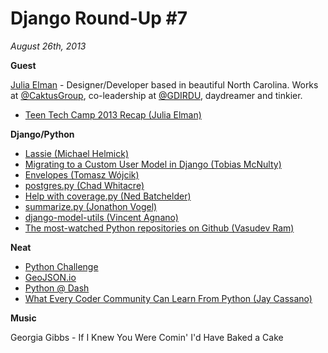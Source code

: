 # Django Round-Up #7

*August 26th, 2013*

**Guest**

[Julia Elman](http://twitter.com/juliaelman) - Designer/Developer based in beautiful North Carolina. Works at [@CaktusGroup](http://twitter.com/CaktusGroup), co-leadership at [@GDIRDU](http://twitter.com/GDIRDU), daydreamer and tinkier.

* [Teen Tech Camp 2013 Recap (Julia Elman)](http://juliaelman.com/blog/2013/08/20/teen-tech-camp-recap/)

**Django/Python**

* [Lassie (Michael Helmick)](https://github.com/michaelhelmick/lassie)
* [Migrating to a Custom User Model in Django (Tobias McNulty)](http://www.caktusgroup.com/blog/2013/08/07/migrating-custom-user-model-django/)
* [Envelopes (Tomasz Wójcik)](http://tomekwojcik.github.io/envelopes/)
* [postgres.py (Chad Whitacre)](https://postgres-py.readthedocs.org/en/latest/)
* [Help with coverage.py (Ned Batchelder)](http://nedbatchelder.com/blog/201308/i_need_help_with_coveragepy.html)
* [summarize.py (Jonathon Vogel)](https://github.com/Rotten194/summarize.py)
* [django-model-utils (Vincent Agnano)](https://github.com/vinyll/django-model-urls)
* [The most-watched Python repositories on Github (Vasudev Ram)](http://jugad2.blogspot.com/2013/08/the-most-watched-python-repositories-on.html)

**Neat**

* [Python Challenge](http://www.pythonchallenge.com/)
* [GeoJSON.io](http://macwright.org/2013/07/26/geojsonio.html)
* [Python @ Dash](http://python-dashapp.tk/)
* [What Every Coder Community Can Learn From Python (Jay Cassano)](http://www.fastcolabs.com/3015524/what-every-coder-community-can-learn-from-python)

**Music**

Georgia Gibbs - If I Knew You Were Comin' I'd Have Baked a Cake
